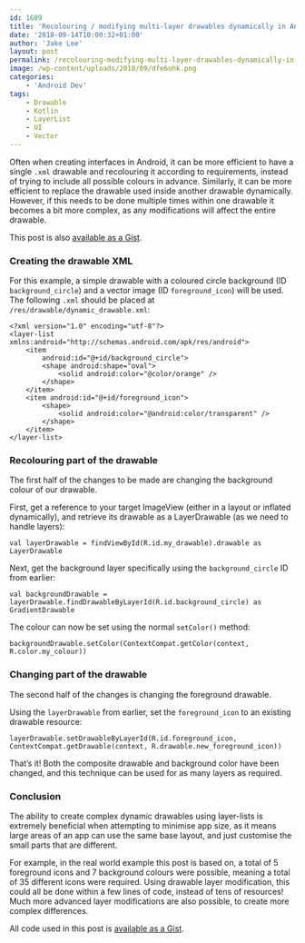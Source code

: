 ```yaml
---
id: 1689
title: 'Recolouring / modifying multi-layer drawables dynamically in Android'
date: '2018-09-14T10:00:32+01:00'
author: 'Jake Lee'
layout: post
permalink: /recolouring-modifying-multi-layer-drawables-dynamically-in-android/
image: /wp-content/uploads/2018/09/dfe6ohk.png
categories:
    - 'Android Dev'
tags:
    - Drawable
    - Kotlin
    - LayerList
    - UI
    - Vector
---
```


Often when creating interfaces in Android, it can be more efficient to have a single `.xml` drawable and recolouring it according to requirements, instead of trying to include all possible colours in advance. Similarly, it can be more efficient to replace the drawable used inside another drawable dynamically. However, if this needs to be done multiple times within one drawable it becomes a bit more complex, as any modifications will affect the entire drawable.

This post is also [available as a Gist](https://gist.github.com/JakeSteam/1113e35ab13d4998f94d2d4a14c720f8).

### Creating the drawable XML

For this example, a simple drawable with a coloured circle background (ID `background_circle`) and a vector image (ID `foreground_icon`) will be used. The following `.xml` should be placed at `/res/drawable/dynamic_drawable.xml`:

```
<?xml version="1.0" encoding="utf-8"?>
<layer-list xmlns:android="http://schemas.android.com/apk/res/android">
    <item
        android:id="@+id/background_circle">
        <shape android:shape="oval">
            <solid android:color="@color/orange" />
        </shape>
    </item>
    <item android:id="@+id/foreground_icon">
        <shape>
            <solid android:color="@android:color/transparent" />
        </shape>
    </item>
</layer-list>
```

### Recolouring part of the drawable

The first half of the changes to be made are changing the background colour of our drawable.

First, get a reference to your target ImageView (either in a layout or inflated dynamically), and retrieve its drawable as a LayerDrawable (as we need to handle layers):

```
val layerDrawable = findViewById(R.id.my_drawable).drawable as LayerDrawable
```

Next, get the background layer specifically using the `background_circle` ID from earlier:

```
val backgroundDrawable = layerDrawable.findDrawableByLayerId(R.id.background_circle) as GradientDrawable
```

The colour can now be set using the normal `setColor()` method:

```
backgroundDrawable.setColor(ContextCompat.getColor(context, R.color.my_colour))
```

### Changing part of the drawable

The second half of the changes is changing the foreground drawable.

Using the `layerDrawable` from earlier, set the `foreground_icon` to an existing drawable resource:

```
layerDrawable.setDrawableByLayerId(R.id.foreground_icon, ContextCompat.getDrawable(context, R.drawable.new_foreground_icon))
```

That’s it! Both the composite drawable and background color have been changed, and this technique can be used for as many layers as required.

### Conclusion

The ability to create complex dynamic drawables using layer-lists is extremely beneficial when attempting to minimise app size, as it means large areas of an app can use the same base layout, and just customise the small parts that are different.

For example, in the real world example this post is based on, a total of 5 foreground icons and 7 background colours were possible, meaning a total of 35 different icons were required. Using drawable layer modification, this could all be done within a few lines of code, instead of tens of resources! Much more advanced layer modifications are also possible, to create more complex differences.

All code used in this post is [available as a Gist](https://gist.github.com/JakeSteam/1113e35ab13d4998f94d2d4a14c720f8).